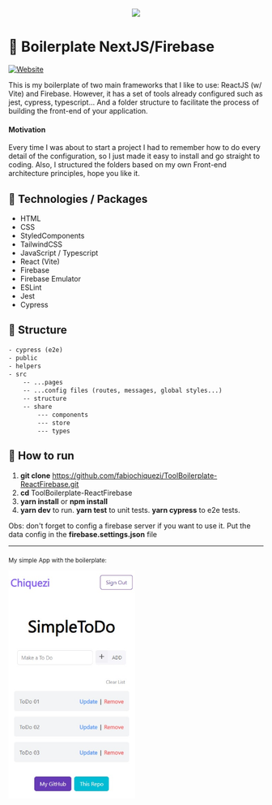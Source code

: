 <br />
<p align="center">
    <img src="https://www.chiquezi.com/_next/image?url=%2F_next%2Fstatic%2Fimage%2Fpublic%2Flogo%2Flogo.c442afade084ba1adfa95e1aecfc83d0.svg&w=384&q=75" width="125">
</p>

# 🤙 Boilerplate NextJS/Firebase

[![Website](https://img.shields.io/website?style=flat-square&url=https%3A%2F%2Ffabiochiquezi.github.io%2F)](https://boilerplate.chiquezi.com/)

This is my boilerplate of two main frameworks that I like to use: ReactJS (w/ Vite) and Firebase. However, it has a set of tools already configured such as jest, cypress, typescript... And a folder structure to facilitate the process of building the front-end of your application.

#### Motivation

Every time I was about to start a project I had to remember how to do every detail of the configuration, so I just made it easy to install and go straight to coding. Also, I structured the folders based on my own Front-end architecture principles, hope you like it.

## 📡 Technologies / Packages

-   HTML
-   CSS
-   StyledComponents
-   TailwindCSS
-   JavaScript / Typescript
-   React (Vite)
-   Firebase
-   Firebase Emulator
-   ESLint
-   Jest
-   Cypress

## 📂 Structure

    - cypress (e2e)
    - public
    - helpers
    - src
        -- ...pages
        -- ...config files (routes, messages, global styles...)
        -- structure
        -- share
            --- components
            --- store
            --- types

## 🚀 How to run

1. **git clone** https://github.com/fabiochiquezi/ToolBoilerplate-ReactFirebase.git
2. **cd** ToolBoilerplate-ReactFirebase
3. **yarn install** or **npm install**
4. **yarn dev** to run. **yarn test** to unit tests. **yarn cypress** to e2e tests.

Obs: don't forget to config a firebase server if you want to use it. Put the data config in the **firebase.settings.json** file

---

<sub>My simple App with the boilerplate: </sub>

<div float="left">
<img
    src="design/md-screenshot/screen-01.jpg?raw=true"
    alt="screenshot"
    title="screenshot"
    width="250"
/>
</div>
